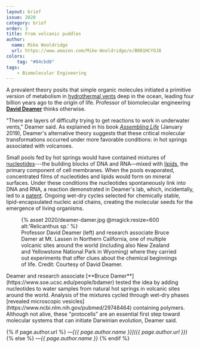```yaml
---
layout: brief
issue: 2020
category: brief
order: 3
title: From volcanic puddles
author:
  name: Mike Wooldridge
  url: https://www.amazon.com/Mike-Wooldridge/e/B001HCYOJ8
colors:
    tag: "#84cbd8"
tags:
    - Biomolecular Engineering
---
```

A prevalent theory posits that simple organic molecules initiated a
primitive version of metabolism in [hydrothermal
vents](https://www.nature.com/articles/nrmicro1991) deep in the ocean,
leading four billion years ago to the origin of life. Professor of
biomolecular engineering [**David
Deamer**](https://campusdirectory.ucsc.edu/cd_detail?uid=dwdeamer)
thinks otherwise.

\"There are layers of difficulty trying to get reactions to work in
underwater vents,\" Deamer said. As explained in his book [*Assembling
Life*](https://global.oup.com/academic/product/assembling-life-9780190646387/)
(January 2019), Deamer's alternative theory suggests that these critical
molecular transformations occurred under more favorable conditions: in
hot springs associated with volcanoes.

Small pools fed by hot springs would have contained mixtures of
[nucleotides](https://en.wikipedia.org/wiki/Nucleic_acid)---the building
blocks of DNA and RNA&mdash;mixed with
[lipids](https://en.wikipedia.org/wiki/Lipid), the primary component of
cell membranes. When the pools evaporated, concentrated films of
nucleotides and lipids would form on mineral surfaces. Under these
conditions the nucleotides spontaneously link into DNA and RNA, a
reaction demonstrated in Deamer's lab, which, incidentally, led to a
[patent](https://patents.justia.com/patent/10280191). Ongoing wet-dry
cycles selected for chemically stable, lipid-encapsulated nucleic acid
chains, creating the molecular seeds for the emergence of living
organisms.
<figure class="">
  {% asset 2020/deamer-damer.jpg @magick:resize=600 alt:'Relicanthus sp.' %}<figcaption>Professor David Deamer (left) and research associate Bruce Damer at Mt.
Lassen in Northern California, one of multiple volcanic sites around the
world (including also New Zealand and Yellowstone National Park in
Wyoming) where they carried out experiments that offer clues about the
chemical beginnings of life. Credit: Courtesy of David Deamer.</figcaption>
</figure>
Deamer and research associate [**Bruce
Damer**](https://www.soe.ucsc.edu/people/bdamer) tested the idea by
adding nucleotides to water samples from natural hot springs in volcanic
sites around the world. Analysis of the mixtures cycled through wet-dry
phases [revealed microscopic
vesicles](https://www.ncbi.nlm.nih.gov/pubmed/29748464) containing
polymers. Although not alive, these "protocells" are an essential first
step toward molecular systems that can initiate Darwinian evolution,
Deamer said.

{% if page.author.url %}
 *&mdash;[{{ page.author.name }}]({{ page.author.url }})*
{% else %}
*&mdash;{{ page.author.name }}*
{% endif %}
